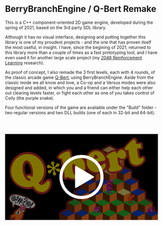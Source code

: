# BerryBranchEngine / Q-Bert Remake

This is a C++ component-oriented 2D game engine, developed during the spring of 2021, based on the 3rd party SDL library.

Although it has no visual interface, designing and putting together this library is one of my proudest projects - and the one that has proven itself the most useful, in insight. I have, since the begining of 2021, returned to this library more than a couple of times as a fast prototyping tool, and I have even used it for another large scale project (my [2048 Reinforcement Learning](https://github.com/MiguelCPereira/2048ReinforcementLearning) research).

As proof of concept, I also remade the 3 first levels, each with 4 rounds, of the classic arcade game [Q-Bert](https://en.wikipedia.org/wiki/Q*bert), using BerryBranchEngine. Aside from the classic mode we all know and love, a Co-op and a Versus modes were also designed and added, in which you and a friend can either help each other out clearing levels faster, or fight each other as one of you takes control of Coily (the purple snake).

Four functional versions of the game are available under the "Build" folder - two regular versions and two DLL builds (one of each in 32-bit and 64-bit).

<br />
<br />

[![Showcase](https://github.com/MiguelCPereira/BerryBranchEngine/blob/main/Screenshots/Showcase%20Thumbnail.png)](https://www.youtube.com/watch?v=yw2tpa5d9wE "Amiibo API Extension Showcase")
